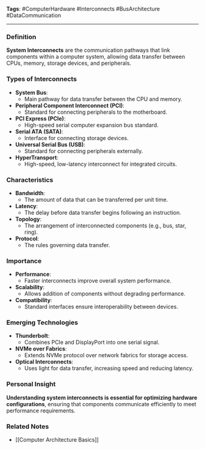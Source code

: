 **Tags**: #ComputerHardware #Interconnects #BusArchitecture #DataCommunication

---

### Definition

**System Interconnects** are the communication pathways that link components within a computer system, allowing data transfer between CPUs, memory, storage devices, and peripherals.

### Types of Interconnects

- **System Bus**:
    - Main pathway for data transfer between the CPU and memory.
- **Peripheral Component Interconnect (PCI)**:
    - Standard for connecting peripherals to the motherboard.
- **PCI Express (PCIe)**:
    - High-speed serial computer expansion bus standard.
- **Serial ATA (SATA)**:
    - Interface for connecting storage devices.
- **Universal Serial Bus (USB)**:
    - Standard for connecting peripherals externally.
- **HyperTransport**:
    - High-speed, low-latency interconnect for integrated circuits.

### Characteristics

- **Bandwidth**:
    - The amount of data that can be transferred per unit time.
- **Latency**:
    - The delay before data transfer begins following an instruction.
- **Topology**:
    - The arrangement of interconnected components (e.g., bus, star, ring).
- **Protocol**:
    - The rules governing data transfer.

### Importance

- **Performance**:
    - Faster interconnects improve overall system performance.
- **Scalability**:
    - Allows addition of components without degrading performance.
- **Compatibility**:
    - Standard interfaces ensure interoperability between devices.

### Emerging Technologies

- **Thunderbolt**:
    - Combines PCIe and DisplayPort into one serial signal.
- **NVMe over Fabrics**:
    - Extends NVMe protocol over network fabrics for storage access.
- **Optical Interconnects**:
    - Uses light for data transfer, increasing speed and reducing latency.

### Personal Insight

**Understanding system interconnects is essential for optimizing hardware configurations**, ensuring that components communicate efficiently to meet performance requirements.

### Related Notes

- [[Computer Architecture Basics]]